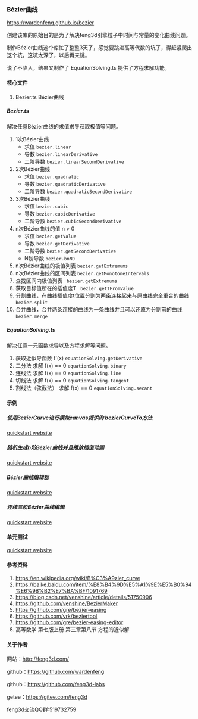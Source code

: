 ### Bézier曲线
https://wardenfeng.github.io/bezier

创建该库的原始目的是为了解决feng3d引擎粒子中时间与常量的变化曲线问题。

制作Bézier曲线这个库忙了整整3天了，感觉要跳进高等代数的坑了，得赶紧爬出这个坑，这坑太深了，以后再来跳。

说了不陷入，结果又制作了 EquationSolving.ts 提供了方程求解功能。

#### 核心文件
1. Bezier.ts  Bézier曲线

##### Bezier.ts
解决任意Bézier曲线的求值求导获取极值等问题。
1. 1次Bézier曲线 
    * 求值 ``` bezier.linear ```
    * 导数 ``` bezier.linearDerivative ```
    * 二阶导数 ``` bezier.linearSecondDerivative ```
1. 2次Bézier曲线 
    * 求值 ``` bezier.quadratic ```
    * 导数 ``` bezier.quadraticDerivative ```
    * 二阶导数 ``` bezier.quadraticSecondDerivative ```
1. 3次Bézier曲线 
    * 求值 ``` bezier.cubic ```
    * 导数 ``` bezier.cubicDerivative ```
    * 二阶导数 ``` bezier.cubicSecondDerivative ```
1. n次Bézier曲线的值  n > 0
    * 求值 ``` bezier.getValue ```
    * 导数 ``` bezier.getDerivative ```
    * 二阶导数 ``` bezier.getSecondDerivative ```
    * N阶导数 ``` bezier.bnND ```
1. n次Bézier曲线的极值列表 ``` bezier.getExtremums ```
1. n次Bézier曲线的区间列表 ``` bezier.getMonotoneIntervals ```
1. 查找区间内极值列表 ```  bezier.getExtremums ```
1. 获取目标值所在的插值度T ```  bezier.getTFromValue ```
1. 分割曲线，在曲线插值度t位置分割为两条连接起来与原曲线完全重合的曲线 ``` bezier.split ```
1. 合并曲线，合并两条连接的曲线为一条曲线并且可以还原为分割前的曲线 ``` bezier.merge ```

##### EquationSolving.ts
解决任意一元函数求导以及方程求解等问题。
1. 获取近似导函数 f'(x) ``` equationSolving.getDerivative ```
1. 二分法 求解 f(x) == 0 ``` equationSolving.binary ```
1. 连线法 求解 f(x) == 0 ``` equationSolving.line ```
1. 切线法 求解 f(x) == 0 ``` equationSolving.tangent ```
1. 割线法（弦截法） 求解 f(x) == 0 ``` equationSolving.secant ```

#### 示例
##### 使用BezierCurve进行模拟canvas提供的 bezierCurveTo方法

[quickstart website](examples/BezierCurveTo.html ':include :type=iframe width=100% height=400px')

##### 随机生成n阶Bézier曲线并且播放插值动画

[quickstart website](examples/BezierCurveAnimation.html ':include :type=iframe width=100% height=400px')

##### Bézier曲线编辑器

[quickstart website](examples/BezierEditor.html ':include :type=iframe width=100% height=400px')

##### 连续三阶Bézier曲线编辑

[quickstart website](examples/CubicBezierSequenceEditor.html ':include :type=iframe width=100% height=400px')

#### 单元测试

[quickstart website](tests/index.html ':include :type=iframe width=100% height=400px')

#### 参考资料
1. https://en.wikipedia.org/wiki/B%C3%A9zier_curve
1. https://baike.baidu.com/item/%E8%B4%9D%E5%A1%9E%E5%B0%94%E6%9B%B2%E7%BA%BF/1091769
1. https://blog.csdn.net/venshine/article/details/51750906
1. https://github.com/venshine/BezierMaker
1. https://github.com/gre/bezier-easing
1. https://github.com/vrk/beziertool
1. https://github.com/gre/bezier-easing-editor
1. 高等数学 第七版上册 第三章第八节 方程的近似解

#### 关于作者

网站：http://feng3d.com/

github：https://github.com/wardenfeng

github：https://github.com/feng3d-labs

getee：https://gitee.com/feng3d

feng3d交流QQ群:519732759